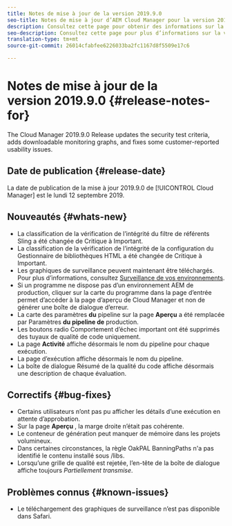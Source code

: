 ```yaml
---
title: Notes de mise à jour de la version 2019.9.0
seo-title: Notes de mise à jour d’AEM Cloud Manager pour la version 2019.9.0
description: Consultez cette page pour obtenir des informations sur la version 2019.9.0 de Cloud Manager.
seo-description: Consultez cette page pour plus d’informations sur la version 2019.9.0 d’AEM Cloud Manager.
translation-type: tm+mt
source-git-commit: 26014cfabfee6226033ba2fc1167d8f5509e17c6

---
```


# Notes de mise à jour de la version 2019.9.0 {#release-notes-for}

The Cloud Manager 2019.9.0 Release updates the security test criteria, adds downloadable monitoring graphs, and fixes some customer-reported usability issues.

## Date de publication {#release-date}

La date de publication de la mise à jour 2019.9.0 de [!UICONTROL Cloud Manager] est le lundi 12 septembre 2019.

## Nouveautés {#whats-new}

* La classification de la vérification de l’intégrité du filtre de référents Sling a été changée de Critique à Important.
* La classification de la vérification de l’intégrité de la configuration du Gestionnaire de bibliothèques HTML a été changée de Critique à Important.
* Les graphiques de surveillance peuvent maintenant être téléchargés. Pour plus d’informations, consultez [Surveillance de vos environnements](monitor-your-environments.md).
* Si un programme ne dispose pas d’un environnement AEM de production, cliquer sur la carte du programme dans la page d’entrée permet d’accéder à la page d’aperçu de Cloud Manager et non de générer une boîte de dialogue d’erreur.
* La carte des paramètres **du** pipeline sur la page **Aperçu** a été remplacée par Paramètres **du pipeline de** production.
* Les boutons radio Comportement d’échec important ont été supprimés des tuyaux de qualité de code uniquement.
* La page **Activité** affiche désormais le nom du pipeline pour chaque exécution.
* La page d’exécution affiche désormais le nom du pipeline.
* La boîte de dialogue Résumé de la qualité du code affiche désormais une description de chaque évaluation.

## Correctifs {#bug-fixes}

* Certains utilisateurs n’ont pas pu afficher les détails d’une exécution en attente d’approbation.
* Sur la page **Aperçu** , la marge droite n’était pas cohérente.
* Le conteneur de génération peut manquer de mémoire dans les projets volumineux.
* Dans certaines circonstances, la règle OakPAL BanningPaths n'a pas identifié le contenu installé sous /libs.
* Lorsqu’une grille de qualité est rejetée, l’en-tête de la boîte de dialogue affiche toujours *Partiellement transmise*.

## Problèmes connus {#known-issues}

* Le téléchargement des graphiques de surveillance n’est pas disponible dans Safari.
